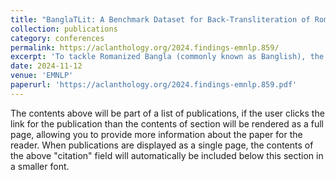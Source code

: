 ```yaml
---
title: "BanglaTLit: A Benchmark Dataset for Back-Transliteration of Romanized Bangla"
collection: publications
category: conferences
permalink: https://aclanthology.org/2024.findings-emnlp.859/
excerpt: 'To tackle Romanized Bangla (commonly known as Banglish), the most widely used text form on social media, we introduce BanglaTLit and BanglaTLit-PT — two large-scale datasets that fuel state-of-the-art performance in Banglish NLP. Our novel back-transliteration techniques and further-pretrained encoders unlock the full potential of this noisy yet rich linguistic resource.'
date: 2024-11-12
venue: 'EMNLP'
paperurl: 'https://aclanthology.org/2024.findings-emnlp.859.pdf'
---
```


The contents above will be part of a list of publications, if the user clicks the link for the publication than the contents of section will be rendered as a full page, allowing you to provide more information about the paper for the reader. When publications are displayed as a single page, the contents of the above "citation" field will automatically be included below this section in a smaller font.